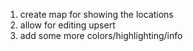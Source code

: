 
1. create map for showing the locations
2. allow for editing upsert
3. add some more colors/highlighting/info

